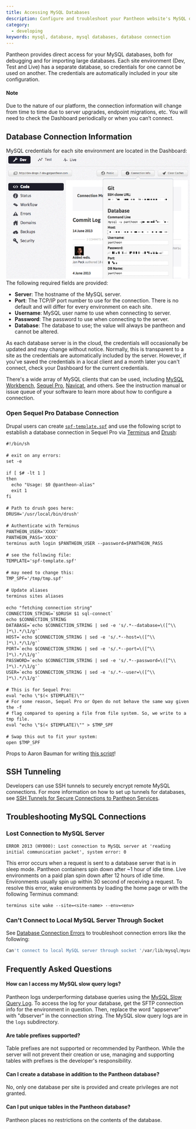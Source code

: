 ```yaml
---
title: Accessing MySQL Databases
description: Configure and troubleshoot your Pantheon website's MySQL database connections.
category:
  - developing
keywords: mysql, database, mysql databases, database connection
---
```

Pantheon provides direct access for your MySQL databases, both for debugging and for importing large databases. Each site environment (Dev, Test and Live) has a separate database, so credentials for one cannot be used on another. The credentials are automatically included in your site configuration.

<div class="alert alert-info" role="alert">
<h4>Note</h4>
Due to the nature of our platform, the connection information will change from time to time due to server upgrades, endpoint migrations, etc. You will need to check the Dashboard periodically or when you can’t connect.</div>

## Database Connection Information

MySQL credentials for each site environment are located in the Dashboard:<br />
![MySQL Credentials](/source/docs/assets/images/desk_images/168060.png)<br />
The following required fields are provided:

- **Server**: The hostname of the MySQL server.
- **Port**: The TCP/IP port number to use for the connection. There is no default and will differ for every environment on each site.
- **Username**: MySQL user name to use when connecting to server.
- **Password**: The password to use when connecting to the server.
- **Database**: The database to use; the value will always be pantheon and cannot be altered.

As each database server is in the cloud, the credentials will occasionally be updated and may change without notice. Normally, this is transparent to a site as the credentials are automatically included by the server. However, if you've saved the credentials in a local client and a month later you can't connect, check your Dashboard for the current credentials.

There's a wide array of MySQL clients that can be used, including [MySQL Workbench](http://dev.mysql.com/downloads/tools/workbench/), [Sequel Pro](http://www.sequelpro.com/download), [Navicat](http://www.navicat.com/download), and others. See the instruction manual or issue queue of your software to learn more about how to configure a connection.

### Open Sequel Pro Database Connection
Drupal users can create [`spf-template.spf`](https://gist.github.com/aaronbauman/f50cc691eb3ed60a358c#file-spf-template-spf) and use the following script to establish a database connection in Sequel Pro via [Terminus](/docs/articles/local/cli/) and [Drush](/docs/articles/local/drupal-drush-command-line-utility):
```
#!/bin/sh

# exit on any errors:
set -e

if [ $# -lt 1 ]
then
  echo "Usage: $0 @pantheon-alias"
  exit 1
fi

# Path to drush goes here:
DRUSH='/usr/local/bin/drush'

# Authenticate with Terminus
PANTHEON_USER='XXXX'
PANTHEON_PASS='XXXX'
terminus auth login $PANTHEON_USER --password=$PANTHEON_PASS

# see the following file:
TEMPLATE='spf-template.spf'

# may need to change this:
TMP_SPF='/tmp/tmp.spf'

# Update aliases
terminus sites aliases

echo "fetching connection string"
CONNECTION_STRING=`$DRUSH $1 sql-connect`
echo $CONNECTION_STRING
DATABASE=`echo $CONNECTION_STRING | sed -e 's/.*--database=\([^\\ ]*\).*/\1/g'`
HOST=`echo $CONNECTION_STRING | sed -e 's/.*--host=\([^\\ ]*\).*/\1/g'`
PORT=`echo $CONNECTION_STRING | sed -e 's/.*--port=\([^\\ ]*\).*/\1/g'`
PASSWORD=`echo $CONNECTION_STRING | sed -e 's/.*--password=\([^\\ ]*\).*/\1/g'`
USER=`echo $CONNECTION_STRING | sed -e 's/.*--user=\([^\\ ]*\).*/\1/g'`

# This is for Sequel Pro:
eval "echo \"$(< $TEMPLATE)\""
# For some reason, Sequel Pro or Open do not behave the same way given the -f
# flag compared to opening a file from file system. So, we write to a tmp file.
eval "echo \"$(< $TEMPLATE)\"" > $TMP_SPF

# Swap this out to fit your system:
open $TMP_SPF
```

Props to Aaron Bauman for writing [this script](https://gist.github.com/aaronbauman/f50cc691eb3ed60a358c)!
## SSH Tunneling

Developers can use SSH tunnels to securely encrypt remote MySQL connections. For more information on how to set up tunnels for databases, see [SSH Tunnels for Secure Connections to Pantheon Services](/docs/articles/local/ssh-tunnels-for-secure-connections-to-pantheon-services/).

## Troubleshooting MySQL Connections

### Lost Connection to MySQL Server
```
ERROR 2013 (HY000): Lost connection to MySQL server at 'reading initial communication packet', system error: 0
```

This error occurs when a request is sent to a database server that is in sleep mode. Pantheon containers spin down after ~1 hour of idle time. Live environments on a paid plan spin down after 12 hours of idle time. Environments usually spin up within 30 second of receiving a request. To resolve this error, wake environments by loading the home page or with the following Terminus command:

```nohighlight
terminus site wake --site=<site-name> --env=<env>
```
### Can't Connect to Local MySQL Server Through Socket
See [Database Connection Errors](/docs/articles/sites/database/database-connection-errors/) to troubleshoot
 connection errors like the following:<br />
```sql
Can't connect to local MySQL server through socket '/var/lib/mysql/mysql.sock'...).
```


## Frequently Asked Questions

#### How can I access my MySQL slow query logs?

Pantheon logs underperforming database queries using the [MySQL Slow Query Log](http://dev.mysql.com/doc/refman/5.5/en/slow-query-log.html). To access the log for your database, get the SFTP connection info for the environment in question. Then, replace the word "appserver" with "dbserver" in the connection string. The MySQL slow query logs are in the `logs` subdirectory.

#### Are table prefixes supported?

Table prefixes are not supported or recommended by Pantheon. While the server will not prevent their creation or use, managing and supporting tables with prefixes is the developer's responsibility.

#### Can I create a database in addition to the Pantheon database?

No, only one database per site is provided and create privileges are not granted.

#### Can I put unique tables in the Pantheon database?

Pantheon places no restrictions on the contents of the database.
